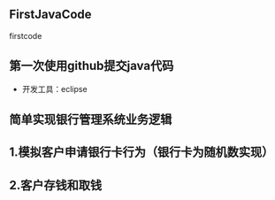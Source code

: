 ## FirstJavaCode
   firstcode
## 第一次使用github提交java代码
- 开发工具：eclipse 
## 简单实现银行管理系统业务逻辑
## 1.模拟客户申请银行卡行为（银行卡为随机数实现）
## 2.客户存钱和取钱
